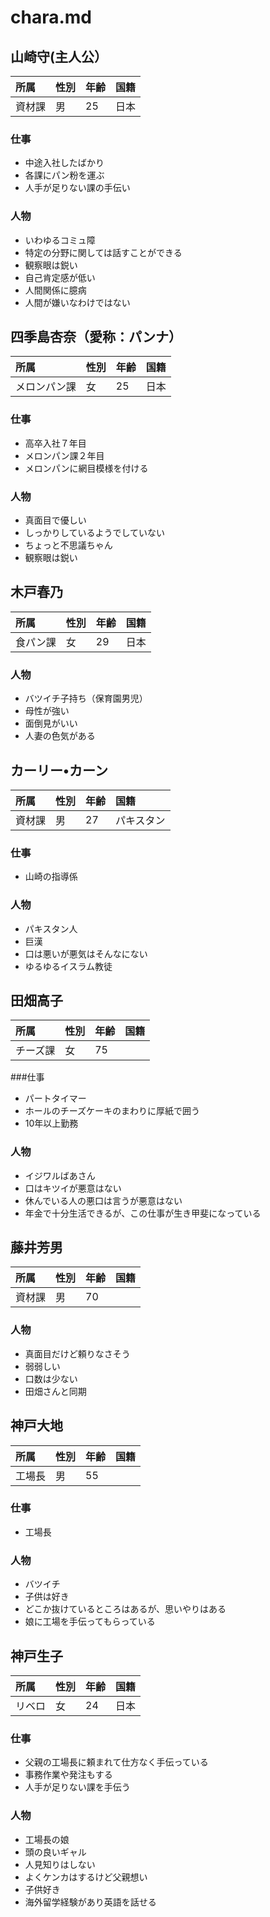 # chara.md

## 山崎守(主人公）
|所属|性別|年齢|国籍|
|:--|:--|:--|:--|
|資材課|男|25|日本|

### 仕事
- 中途入社したばかり
- 各課にパン粉を運ぶ
- 人手が足りない課の手伝い

### 人物
- いわゆるコミュ障
- 特定の分野に関しては話すことができる
- 観察眼は鋭い
- 自己肯定感が低い
- 人間関係に臆病
- 人間が嫌いなわけではない


## 四季島杏奈（愛称：パンナ）
|所属|性別|年齢|国籍|
|:--|:--|:--|:--|
|メロンパン課|女|25|日本|

### 仕事
- 高卒入社７年目
- メロンパン課２年目
- メロンパンに網目模様を付ける

### 人物
- 真面目で優しい
- しっかりしているようでしていない
- ちょっと不思議ちゃん
- 観察眼は鋭い

## 木戸春乃
|所属|性別|年齢|国籍|
|:--|:--|:--|:--|
|食パン課|女|29|日本|

### 人物
- バツイチ子持ち（保育園男児）
- 母性が強い
- 面倒見がいい
- 人妻の色気がある

## カーリー•カーン
|所属|性別|年齢|国籍|
|:--|:--|:--|:--|
|資材課|男|27|パキスタン|

### 仕事
- 山崎の指導係

### 人物
- パキスタン人
- 巨漢
- 口は悪いが悪気はそんなにない
- ゆるゆるイスラム教徒

## 田畑高子
|所属|性別|年齢|国籍|
|:--|:--|:--|:--|
|チーズ課|女|75||日本|

###仕事
- パートタイマー
- ホールのチーズケーキのまわりに厚紙で囲う
- 10年以上勤務

### 人物
- イジワルばあさん
- 口はキツイが悪意はない
- 休んでいる人の悪口は言うが悪意はない
- 年金で十分生活できるが、この仕事が生き甲斐になっている

## 藤井芳男
|所属|性別|年齢|国籍|
|:--|:--|:--|:--|
|資材課|男|70||日本|

### 人物
- 真面目だけど頼りなさそう
- 弱弱しい
- 口数は少ない
- 田畑さんと同期

## 神戸大地
|所属|性別|年齢|国籍|
|:--|:--|:--|:--|
|工場長|男|55||日本|

### 仕事
- 工場長

### 人物
- バツイチ
- 子供は好き
- どこか抜けているところはあるが、思いやりはある
- 娘に工場を手伝ってもらっている

## 神戸生子
|所属|性別|年齢|国籍|
|:--|:--|:--|:--|
|リベロ|女|24|日本|

### 仕事
- 父親の工場長に頼まれて仕方なく手伝っている
- 事務作業や発注もする
- 人手が足りない課を手伝う

### 人物
- 工場長の娘
- 頭の良いギャル
- 人見知りはしない
- よくケンカはするけど父親想い
- 子供好き
- 海外留学経験があり英語を話せる















